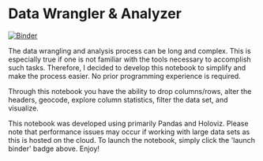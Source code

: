 # Data Wrangler & Analyzer
[![Binder](https://mybinder.org/badge_logo.svg)](https://mybinder.org/v2/gh/esanchez01/Wrangler-Analyzer.git/master?filepath=Wrangler%26Analyzer.ipynb)

The data wrangling and analysis process can be long and complex. This is especially true if one is not familiar with the tools necessary to accomplish such tasks. Therefore, I decided to develop this notebook to simplify and make the process easier. No prior programming experience is required.

Through this notebook you have the ability to drop columns/rows, alter the headers, geocode, explore column statistics, filter the data set, and visualize.

This notebook was developed using primarily Pandas and Holoviz. Please note that performance issues may occur if working with large data sets as this is hosted on the cloud. To launch the notebook, simply click the 'launch binder' badge above. Enjoy!
